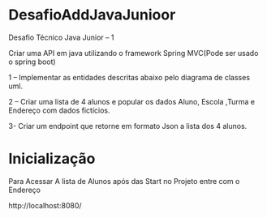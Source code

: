 # DesafioAddJavaJunioor
Desafio Técnico Java Junior – 1 




Criar uma API em java utilizando o framework Spring MVC(Pode ser usado o spring boot)

1 – Implementar as entidades descritas abaixo pelo diagrama de classes uml.

2 – Criar uma lista de 4 alunos e popular os dados Aluno, Escola ,Turma e Endereço com dados fictícios.

3- Criar um endpoint que retorne em formato Json a lista dos 4 alunos.


# Inicialização 

Para Acessar A lista de Alunos  após das Start no Projeto entre com o Endereço

http://localhost:8080/

